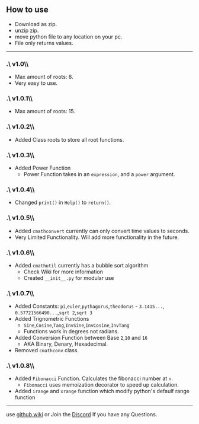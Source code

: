 ## How to use
* Download as zip.
* unzip zip.
* move python file to any location on your pc.
* File only returns values.
---

### __.\ v1.0\\\\__

* Max amount of roots: 8.
* Very easy to use.

### __.\ v1.0.1\\\\__
* Max amount of roots: 15.

### __.\ v1.0.2\\\\__
* Added Class roots to store all root functions.

### __.\ v1.0.3\\\\__
* Added Power Function
    * Power Function takes in an ```expression```, and a ```power``` argument.

### __.\ v1.0.4\\\\__
* Changed ```print()``` in ```Help()``` to ```return()```.

### __.\ v1.0.5\\\\__
* Added ```cmathconvert``` currently can only convert time values to seconds.
* Very Limited Functionality. Will add more functionality in the future.

### __.\ v1.0.6\\\\__
* Added ```cmathutil``` currently has a bubble sort algorithm
   * Check Wiki for more information
   * Created ```__init__.py``` for modular use
   
### __.\ v1.0.7\\\\__
* Added Constants: `pi`,`euler`,`pythagorus`,`theodorus` - `3.1415...`, `0.57721566490...`,`sqrt 2`,`sqrt 3`
* Added Trignometric Functions
   * `Sine`,`Cosine`,`Tang`,`InvSine`,`InvCosine`,`InvTang`
   * Functions work in degrees not radians.
* Added Conversion Function between Base `2`,`10` and `16`
   * AKA Binary, Denary, Hexadecimal.
* Removed `cmathconv` class.

### __.\ v1.0.8\\\\__
* Added `Fibonacci` Function. Calculates the fibonacci number at `n`.
   * `Fibonacci` uses memoization decorator to speed up calculation.
* Added `irange` and `xrange` function which modify python's defaulf range function
---

use [github wiki](https://github.com/CaidynPaul/cmathlib/wiki) or Join the [Discord](https://discord.gg/5sAd4mQvRZ) If you have any Questions.
